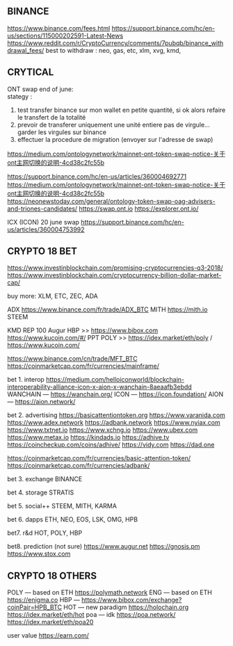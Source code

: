 ## BINANCE
https://www.binance.com/fees.html
https://support.binance.com/hc/en-us/sections/115000202591-Latest-News
https://www.reddit.com/r/CryptoCurrency/comments/7pubqb/binance_withdrawal_fees/
best to withdraw : neo, gas, etc, xlm, xvg, kmd, 


## CRYTICAL

ONT swap end of june:  
stategy : 
1. test transfer binance sur mon wallet en petite quantité, si ok alors refaire le transfert de la totalité
0. prevoir de transferer uniquement une unité entiere pas de virgule... garder les virgules sur binance
2. effectuer la procedure de migration (envoyer sur l'adresse de swap)

https://medium.com/ontologynetwork/mainnet-ont-token-swap-notice-关于ont主网切换的说明-4cd38c2fc55b

https://support.binance.com/hc/en-us/articles/360004692771
https://medium.com/ontologynetwork/mainnet-ont-token-swap-notice-关于ont主网切换的说明-4cd38c2fc55b
https://neonewstoday.com/general/ontology-token-swap-oag-advisers-and-triones-candidates/
https://swap.ont.io
https://explorer.ont.io/

ICX (ICON) 20 june swap
https://support.binance.com/hc/en-us/articles/360004753992


## CRYPTO 18 BET
https://www.investinblockchain.com/promising-cryptocurrencies-q3-2018/
https://www.investinblockchain.com/cryptocurrency-billion-dollar-market-cap/

buy more: XLM, ETC, ZEC, ADA

ADX https://www.binance.com/fr/trade/ADX_BTC
MITH    https://mith.io
STEEM



KMD
REP         100		Augur
HBP                 >> https://www.bibox.com https://www.kucoin.com/#/
PPT
POLY                >> https://idex.market/eth/poly / https://www.kucoin.com/

https://www.binance.com/cn/trade/MFT_BTC
https://coinmarketcap.com/fr/currencies/mainframe/

bet 1. interop
https://medium.com/helloiconworld/blockchain-interoperability-alliance-icon-x-aion-x-wanchain-8aeaafb3ebdd
WANCHAIN — https://wanchain.org/
ICON — https://icon.foundation/
AION — https://aion.network/

bet 2. advertising
https://basicattentiontoken.org
https://www.varanida.com
https://www.adex.network
https://adbank.network
https://www.nyiax.com
https://www.txtnet.io
https://www.xchng.io
https://www.ubex.com
https://www.metax.io
https://kindads.io
https://adhive.tv                           https://coincheckup.com/coins/adhive/
https://vidy.com
https://dad.one

https://coinmarketcap.com/fr/currencies/basic-attention-token/
https://coinmarketcap.com/fr/currencies/adbank/

bet 3. exchange
BINANCE

bet 4. storage
STRATIS 

bet 5. social++
STEEM, MITH, KARMA

 
bet 6. dapps
ETH, NEO, EOS, LSK, OMG, HPB

bet7. r&d
HOT, POLY, HBP

bet8. prediction (not sure)
https://www.augur.net
https://gnosis.pm
https://www.stox.com

## CRYPTO 18 OTHERS
POLY — based on ETH    https://polymath.network
ENG — based on ETH     https://enigma.co
HBP —                   https://www.bibox.com/exchange?coinPair=HPB_BTC
HOT — new paradigm     https://holochain.org	https://idex.market/eth/hot
poa — idk              https://poa.network/	https://idex.market/eth/poa20


user value
https://earn.com/
